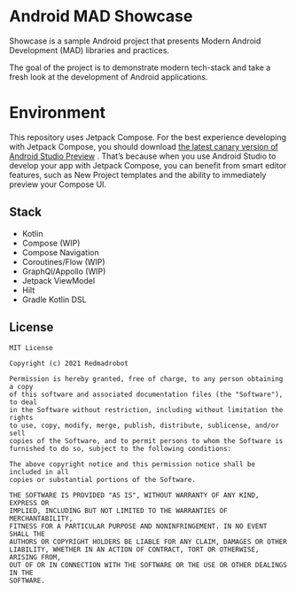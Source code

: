 # Android MAD Showcase

Showcase is a sample Android project that presents Modern Android Development (MAD) libraries and practices.

The goal of the project is to demonstrate modern tech-stack and take a fresh look at the development of Android applications.

# Environment

This repository uses Jetpack Compose. For the best experience developing with Jetpack Compose, you should download [the latest canary version of Android Studio Preview](https://developer.android.com/studio/preview) . That’s because when you use Android Studio to develop your app with Jetpack Compose, you can benefit from smart editor features, such as New Project templates and the ability to immediately preview your Compose UI.

## Stack

* Kotlin
* Compose (WIP)
* Compose Navigation
* Coroutines/Flow (WIP)
* GraphQl/Appollo (WIP)
* Jetpack ViewModel
* Hilt
* Gradle Kotlin DSL

## License
```
MIT License

Copyright (c) 2021 Redmadrobot

Permission is hereby granted, free of charge, to any person obtaining a copy
of this software and associated documentation files (the "Software"), to deal
in the Software without restriction, including without limitation the rights
to use, copy, modify, merge, publish, distribute, sublicense, and/or sell
copies of the Software, and to permit persons to whom the Software is
furnished to do so, subject to the following conditions:

The above copyright notice and this permission notice shall be included in all
copies or substantial portions of the Software.

THE SOFTWARE IS PROVIDED "AS IS", WITHOUT WARRANTY OF ANY KIND, EXPRESS OR
IMPLIED, INCLUDING BUT NOT LIMITED TO THE WARRANTIES OF MERCHANTABILITY,
FITNESS FOR A PARTICULAR PURPOSE AND NONINFRINGEMENT. IN NO EVENT SHALL THE
AUTHORS OR COPYRIGHT HOLDERS BE LIABLE FOR ANY CLAIM, DAMAGES OR OTHER
LIABILITY, WHETHER IN AN ACTION OF CONTRACT, TORT OR OTHERWISE, ARISING FROM,
OUT OF OR IN CONNECTION WITH THE SOFTWARE OR THE USE OR OTHER DEALINGS IN THE
SOFTWARE.
```
